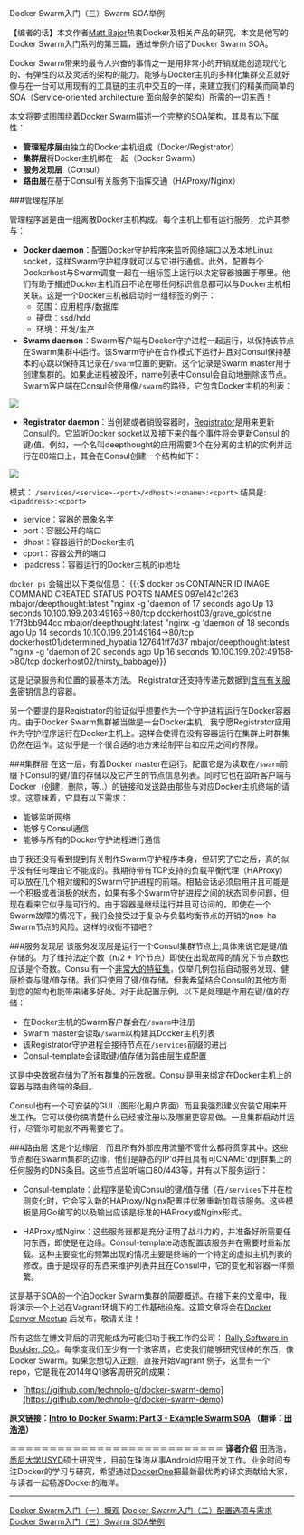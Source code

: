 Docker Swarm入门（三）Swarm SOA举例

【编者的话】本文作者[Matt Bajor](https://github.com/technolo-g)热衷Docker及相关产品的研究，本文是他写的Docker Swarm入门系列的第三篇，通过举例介绍了Docker Swarm SOA。

Docker Swarm带来的最令人兴奋的事情之一是用非常小的开销就能创造现代化的、有弹性的以及灵活的架构的能力。能够与Docker主机的多样化集群交互就好像与在一台可以用现有的工具链的主机中交互的一样，来建立我们的精美而简单的SOA（[Service-oriented architecture 面向服务的架构](http://www.wikiwand.com/en/Service-oriented_architecture)）所需的一切东西！

本文将要试图围绕着Docker Swarm描述一个完整的SOA架构，其具有以下属性：

* **管理程序层**由独立的Docker主机组成（Docker/Registrator）
* **集群层**将Docker主机绑在一起（Docker Swarm）
* **服务发现层**（Consul）
* **路由层**在基于Consul有关服务下指挥交通（HAProxy/Nginx）

###管理程序层

管理程序层是由一组离散Docker主机构成。每个主机上都有运行服务，允许其参与：

* **Docker daemon**：配置Docker守护程序来监听网络端口以及本地Linux socket，这样Swarm守护程序就可以与它进行通信。此外，配置每个Dockerhost与Swarm调度一起在一组标签上运行以决定容器被置于哪里。他们有助于描述Docker主机而且不论在哪任何标识信息都可以与Docker主机相关联。这是一个Docker主机被启动时一组标签的例子：
	* 范围：应用程序/数据库
	* 硬盘：ssd/hdd
	* 环境：开发/生产
* **Swarm daemon**：Swarm客户端与Docker守护进程一起运行，以保持该节点在Swarm集群中运行。该Swarm守护在合作模式下运行并且对Consul保持基本的心跳以保持其记录在`/swarm`位置的更新。这个记录是Swarm master用于创建集群的。如果此进程被毁坏，name列表中Consul会自动地删除该节点。Swarm客户端在Consul会使用像`/swarm`的路径，它包含Docker主机的列表：

![](http://technolo-g.com/images/consul/swarm_section.png)

* **Registrator daemon**：当创建或者销毁容器时，[Registrator](https://github.com/progrium/registrator)是用来更新Consul的。它监听Docker socket以及接下来的每个事件将会更新Consul 的键/值。例如，一个名叫deepthought的应用需要3个在分离的主机的实例并运行在80端口上，其会在Consul创建一个结构如下：

![](http://technolo-g.com/images/consul/services_section.png)

模式：
`/services/<service>-<port>/<dhost>:<cname>:<cport>` 结果是: `<ipaddress>:<cport>`

* service：容器的景象名字
* port：容器公开的端口
* dhost：容器运行的Docker主机
* cport：容器公开的端口
* ipaddress：容器运行的Docker主机的ip地址

`docker ps` 会输出以下类似信息：
{{{$ docker ps
  CONTAINER ID        IMAGE                       COMMAND                CREATED             STATUS              PORTS                                   NAMES
  097e142c1263        mbajor/deepthought:latest   "nginx -g 'daemon of   17 seconds ago      Up 13 seconds       10.100.199.203:49166->80/tcp   dockerhost03/grave_goldstine
  1f7f3bb944cc        mbajor/deepthought:latest   "nginx -g 'daemon of   18 seconds ago      Up 14 seconds       10.100.199.201:49164->80/tcp   dockerhost01/determined_hypatia
  127641ff7d37        mbajor/deepthought:latest   "nginx -g 'daemon of   20 seconds ago      Up 16 seconds       10.100.199.202:49158->80/tcp   dockerhost02/thirsty_babbage}}}
  	
这是记录服务和位置的最基本方法。 Registrator还支持传递元数据到[含有有关服务](https://github.com/progrium/registrator#single-service-with-metadata)密钥信息的容器。

另一个要提的是Registrator的验证似乎想要作为一个守护进程运行在Docker容器内。由于Docker Swarm集群被当做是一台Docker主机，我宁愿Registrator应用作为守护程序运行在Docker主机上。这样会使得在没有容器运行在集群上时群集仍然在运作。这似乎是一个很合适的地方来绘制平台和应用之间的界限。  

###集群层
在这一层，有着Docker master在运行。配置它是为读取在`/swarm`前缀下Consul的键/值的存储以及它产生的节点信息列表。同时它也在监听客户端与Docker（创建，删除，等..）的链接和发送路由那些与对应Docker主机终端的请求。这意味着，它具有以下需求：

* 能够监听网络
* 能够与Consul通信
* 能够与所有的Docker守护进程进行通信

由于我还没有看到提到有关制作Swarm守护程序本身，但研究了它之后，真的似乎没有任何理由它不能成的。我期待带有TCP支持的负载平衡代理（HAProxy）可以放在几个相对缓和的Swarm守护进程的前端。相黏会话必须启用并且可能是一个积极或者消极的状态，如果有多个Swarm守护进程之间的状态同步问题，但现在看来它似乎是可行的。由于容器是继续运行并且可访问的，即使在一个Swarm故障的情况下，我们会接受过于复杂与负载均衡节点的开销的non-ha Swarm节点的风险。这样的权衡不错吧？

###服务发现层
该服务发现层是运行一个Consul集群节点上;具体来说它是键/值存储的。为了维持法定个数（n/2 + 1个节点）即使在出现故障的情况下节点数也应该是个奇数。Consul有一个[非常大的特征集](http://www.consul.io/docs/index.html)，仅举几例包括自动服务发现、健康检查与键/值存储。我们只使用了键/值存储，但我希望结合Consul的其他方面到您的架构也能带来诸多好处。对于此配置示例，以下是处理是作用在键/值的存储：

* 在Docker主机的Swarm客户群会在`/swarm`中注册
* Swarm master会读取`/swarm`以构建其Docker主机列表
* 该Registrator守护进程会接待节点在`/services`前缀的进出
* Consul-template会读取键/值存储为路由层生成配置

这是中央数据存储为了所有群集的元数据。Consul是用来绑定在Docker主机上的容器与路由终端的条目。

Consul也有一个可安装的GUI（图形化用户界面）而且我强烈建议安装它用来开发工作。它可以使你搞清楚什么已经被注册以及哪里更容易做。一旦集群启动并运行，尽管你可能就不再需要它了。

###路由层
这是个边缘层，而且所有外部应用流量不管什么都将贯穿其中。这些节点都在Swarm集群的边缘，他们是静态的IP'd并且具有可CNAME'd到群集上的任何服务的DNS条目。这些节点监听端口80/443等，并有以下服务运行：

* Consul-template：此程序是轮询Consul的键/值存储（在`/services`下并在检测变化时，它会写入新的HAProxy/Nginx配置并优雅重新加载该服务。这些模板是用Go编写的以及输出应该是标准的HAProxy或Nginx形式。

* HAProxy或Nginx：这些服务器都是充分证明了战斗力的，并准备好所需要任何东西，即使是在边缘。Consul-template动态配置该服务并在需要时重新加载。这种主要变化的频繁出现的情况主要是终端的一个特定的虚拟主机列表的修改。由于是现存的东西来维护列表并且在Consul中，它的变化和容器一样频繁。

这是基于SOA的一个泊Docker Swarm集群的简要概述。在接下来的文章中，我将演示一个上述在Vagrant环境下的工作基础设施。这篇文章将会在[Docker Denver Meetup](http://www.meetup.com/Docker-Denver/events/218859311/) 后发布，敬请关注！



所有这些在博文背后的研究能成为可能归功于我工作的公司： [Rally Software in Boulder, CO.](https://www.rallydev.com/careers/open-positions)。每季度我们至少有一个骇客周，它使我们能够研究很棒的东西，像Docker Swarm。如果您想切入正题，直接开始Vagrant 例子，这里有一个repo，它是我在2014年Q1骇客周研究的成果：

* [https://github.com/technolo-g/docker-swarm-demo](https://github.com/technolo-g/docker-swarm-demo)

**原文链接：[Intro to Docker Swarm: Part 3 - Example Swarm SOA](http://technolo-g.com/intro-to-docker-swarm-pt3-example-architechture/) （翻译：[田浩浩](https://github.com/llitfkitfk)）**

＝＝＝＝＝＝＝＝＝＝＝＝＝＝＝＝＝＝＝＝＝＝＝＝＝＝＝
**译者介绍**
田浩浩，[悉尼大学USYD](http://sydney.edu.au/engineering/it/)硕士研究生，目前在珠海从事Android应用开发工作。业余时间专注Docker的学习与研究，希望通过[DockerOne](http://dockerone.com/)把最新最优秀的译文贡献给大家，与读者一起畅游Docker的海洋。

------------------------------------------
[Docker Swarm入门（一）概观](http://dockerone.com/article/168)
[Docker Swarm入门（二）配置选项与需求](http://dockerone.com/article/178)
[Docker Swarm入门（三）Swarm SOA举例](http://dockerone.com/article/192)

